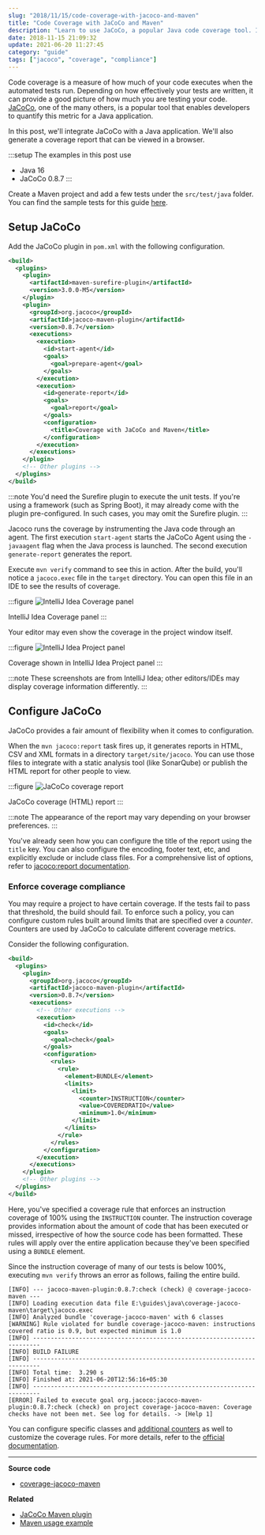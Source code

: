 ```yaml
---
slug: "2018/11/15/code-coverage-with-jacoco-and-maven"
title: "Code Coverage with JaCoCo and Maven"
description: "Learn to use JaCoCo, a popular Java code coverage tool. Integrate it with Maven to generate a coverage report, and measure how much code is executed during automated tests."
date: 2018-11-15 21:09:32
update: 2021-06-20 11:27:45
category: "guide"
tags: ["jacoco", "coverage", "compliance"]
---
```


Code coverage is a measure of how much of your code executes when the automated tests run. Depending on how effectively your tests are written, it can provide a good picture of how much you are testing your code. [JaCoCo](https://www.jacoco.org/jacoco/), one of the many others, is a popular tool that enables developers to quantify this metric for a Java application. 

In this post, we'll integrate JaCoCo with a Java application. We'll also generate a coverage report that can be viewed in a browser.

:::setup
The examples in this post use

- Java 16
- JaCoCo 0.8.7
:::

Create a Maven project and add a few tests under the `src/test/java` folder. You can find the sample tests for this guide [here](https://github.com/Microflash/java-guides/tree/main/coverage-jacoco-maven/src/test/java/dev/mflash/guides/java/coverage/jacoco/).

## Setup JaCoCo

Add the JaCoCo plugin in `pom.xml` with the following configuration.

```xml
<build>
  <plugins>
    <plugin>
      <artifactId>maven-surefire-plugin</artifactId>
      <version>3.0.0-M5</version>
    </plugin>
    <plugin>
      <groupId>org.jacoco</groupId>
      <artifactId>jacoco-maven-plugin</artifactId>
      <version>0.8.7</version>
      <executions>
        <execution>
          <id>start-agent</id>
          <goals>
            <goal>prepare-agent</goal>
          </goals>
        </execution>
        <execution>
          <id>generate-report</id>
          <goals>
            <goal>report</goal>
          </goals>
          <configuration>
            <title>Coverage with JaCoCo and Maven</title>
          </configuration>
        </execution>
      </executions>
    </plugin>
    <!-- Other plugins -->
  </plugins>
</build>
```

:::note
You'd need the Surefire plugin to execute the unit tests. If you're using a framework (such as Spring Boot), it may already come with the plugin pre-configured. In such cases, you may omit the Surefire plugin.
:::

Jacoco runs the coverage by instrumenting the Java code through an agent. The first execution `start-agent` starts the JaCoCo Agent using the `-javaagent` flag when the Java process is launched. The second execution `generate-report` generates the report.

Execute `mvn verify` command to see this in action. After the build, you'll notice a `jacoco.exec` file in the `target` directory. You can open this file in an IDE to see the results of coverage.

:::figure
![IntelliJ Idea Coverage panel](/images/post/2018/2018-11-15-21-09-32-code-coverage-with-jacoco-and-maven-01.png)

IntelliJ Idea Coverage panel
:::

Your editor may even show the coverage in the project window itself.

:::figure
![IntelliJ Idea Project panel](/images/post/2018/2018-11-15-21-09-32-code-coverage-with-jacoco-and-maven-02.png)

Coverage shown in IntelliJ Idea Project panel
:::

:::note
These screenshots are from IntelliJ Idea; other editors/IDEs may display coverage information differently.
:::

## Configure JaCoCo

JaCoCo provides a fair amount of flexibility when it comes to configuration. 

When the `mvn jacoco:report` task fires up, it generates reports in HTML, CSV and XML formats in a directory `target/site/jacoco`. You can use those files to integrate with a static analysis tool (like SonarQube) or publish the HTML report for other people to view.

:::figure
![JaCoCo coverage report](/images/post/2018/2018-11-15-21-09-32-code-coverage-with-jacoco-and-maven-03.png)

JaCoCo coverage (HTML) report
:::

:::note
The appearance of the report may vary depending on your browser preferences.
:::

You've already seen how you can configure the title of the report using the `title` key. You can also configure the encoding, footer text, etc, and explicitly exclude or include class files. For a comprehensive list of options, refer to [jacoco\:report documentation](https://www.jacoco.org/jacoco/trunk/doc/report-mojo.html).

### Enforce coverage compliance

You may require a project to have certain coverage. If the tests fail to pass that threshold, the build should fail. To enforce such a policy, you can configure custom rules built around limits that are specified over a *counter*. Counters are used by JaCoCo to calculate different coverage metrics.

Consider the following configuration.

```xml {15-26}
<build>
  <plugins>
    <plugin>
      <groupId>org.jacoco</groupId>
      <artifactId>jacoco-maven-plugin</artifactId>
      <version>0.8.7</version>
      <executions>
        <!-- Other executions -->
        <execution>
          <id>check</id>
          <goals>
            <goal>check</goal>
          </goals>
          <configuration>
            <rules>
              <rule>
                <element>BUNDLE</element>
                <limits>
                  <limit>
                    <counter>INSTRUCTION</counter>
                    <value>COVEREDRATIO</value>
                    <minimum>1.0</minimum>
                  </limit>
                </limits>
              </rule>
            </rules>
          </configuration>
        </execution>
      </executions>
    </plugin>
    <!-- Other plugins -->
  </plugins>
</build>
```

Here, you've specified a coverage rule that enforces an instruction coverage of 100% using the `INSTRUCTION` counter. The instruction coverage provides information about the amount of code that has been executed or missed, irrespective of how the source code has been formatted. These rules will apply over the entire application because they've been specified using a `BUNDLE` element.

Since the instruction coverage of many of our tests is below 100%, executing `mvn verify` throws an error as follows, failing the entire build.

```log
[INFO] --- jacoco-maven-plugin:0.8.7:check (check) @ coverage-jacoco-maven ---
[INFO] Loading execution data file E:\guides\java\coverage-jacoco-maven\target\jacoco.exec
[INFO] Analyzed bundle 'coverage-jacoco-maven' with 6 classes
[WARNING] Rule violated for bundle coverage-jacoco-maven: instructions covered ratio is 0.9, but expected minimum is 1.0
[INFO] ------------------------------------------------------------------------
[INFO] BUILD FAILURE
[INFO] ------------------------------------------------------------------------
[INFO] Total time:  3.290 s
[INFO] Finished at: 2021-06-20T12:56:16+05:30
[INFO] ------------------------------------------------------------------------
[ERROR] Failed to execute goal org.jacoco:jacoco-maven-plugin:0.8.7:check (check) on project coverage-jacoco-maven: Coverage checks have not been met. See log for details. -> [Help 1]
```

You can configure specific classes and [additional counters](https://www.jacoco.org/jacoco/trunk/doc/counters.html) as well to customize the coverage rules. For more details, refer to the [official documentation](https://www.jacoco.org/jacoco/trunk/doc/index.html).

---

**Source code**

- [coverage-jacoco-maven](https://github.com/Microflash/guides/tree/main/java/coverage-jacoco-maven)

**Related**

- [JaCoCo Maven plugin](https://www.eclemma.org/jacoco/trunk/doc/maven.html)
- [Maven usage example](https://www.eclemma.org/jacoco/trunk/doc/examples/build/pom.xml)
